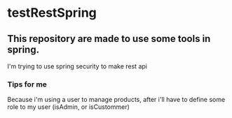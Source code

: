 # testRestSpring

<h2>This repository are made to use some tools in spring.</h2>
<p>I'm trying to use spring security to make rest api </p>
<h3>Tips for me </h3>
<p>Because i'm using a user to manage products, after i'll have to 
define some role to my user (isAdmin, or isCustommer)</p>
